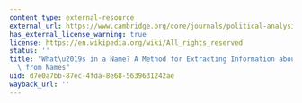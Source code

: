 ```yaml
---
content_type: external-resource
external_url: https://www.cambridge.org/core/journals/political-analysis/article/whats-in-a-name-a-method-for-extracting-information-about-ethnicity-from-names/8A97A3091967FAA124150145DD9B9B37
has_external_license_warning: true
license: https://en.wikipedia.org/wiki/All_rights_reserved
status: ''
title: "What\u2019s in a Name? A Method for Extracting Information about Ethnicity\
  \ from Names"
uid: d7e0a7bb-87ec-4fda-8e68-5639631242ae
wayback_url: ''
---
```

